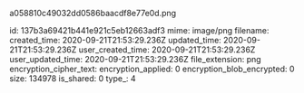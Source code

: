 a058810c49032dd0586baacdf8e77e0d.png

id: 137b3a69421b441e921c5eb12663adf3
mime: image/png
filename: 
created_time: 2020-09-21T21:53:29.236Z
updated_time: 2020-09-21T21:53:29.236Z
user_created_time: 2020-09-21T21:53:29.236Z
user_updated_time: 2020-09-21T21:53:29.236Z
file_extension: png
encryption_cipher_text: 
encryption_applied: 0
encryption_blob_encrypted: 0
size: 134978
is_shared: 0
type_: 4